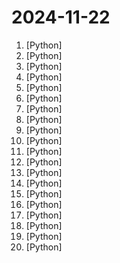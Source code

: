 # 2024-11-22

1. [](https://github.comundefined "😘 让你“爱”上 GitHub，解决访问时图裂、加载慢的问题。（无需安装）") [Python]
2. [](https://github.comundefined "文件快递柜-匿名口令分享文本，文件，像拿快递一样取文件（FileCodeBox - File Express Cabinet - Anonymous Passcode Sharing Text, Files, Like Taking Express Delivery for Files）") [Python]
3. [](https://github.comundefined "OCR software, free and offline. 开源、免费的离线OCR软件。支持截屏/批量导入图片，PDF文档识别，排除水印/页眉页脚，扫描/生成二维码。内置多国语言库。") [Python]
4. [](https://github.comundefined "🚀「Douyin_TikTok_Download_API」是一个开箱即用的高性能异步抖音、快手、TikTok、Bilibili数据爬取工具，支持API调用，在线批量解析及下载。") [Python]
5. [](https://github.comundefined "Chinese version of CLIP which achieves Chinese cross-modal retrieval and representation generation.") [Python]
6. [](https://github.comundefined "分享 GitHub 上有趣、入门级的开源项目。Share interesting, entry-level open source projects on GitHub.") [Python]
7. [](https://github.comundefined "30天掌握量化交易 (持续更新)") [Python]
8. [](https://github.comundefined "[WebUI Beta 测试✨] 😎高稳定、🧩支持扩展、🦄多模态的 ChatGPT QQ / QQ频道 / One Bot 机器人🤖 | 支持 OpenAI GPT、Claude、Gemini Pro、Moonshot（Kimi）、gpt4free、Ollama、dify 的 QQ / QQ频道 / OneBot 机器人 / Agent 平台；原名 QChatGPT") [Python]
9. [](https://github.comundefined "A股自动选股程序，实现了海龟交易法则、缠中说禅牛市买点，以及其他若干种技术形态") [Python]
10. [](https://github.comundefined "针对 Acunetix AWVS扫描器开发的批量扫描脚本，支持log4j漏洞、SpringShell、SQL注入、XSS、弱口令等专项，支持联动xray、burp、w13scan等被动批量") [Python]
11. [](https://github.comundefined "一个基于✨HOOK机制的微信机器人，支持🌱安全新闻定时推送【FreeBuf，先知，安全客，奇安信攻防社区】，👯Kfc文案，⚡备案查询，⚡手机号归属地查询，⚡WHOIS信息查询，🎉星座查询，⚡天气查询，🌱摸鱼日历，⚡微步威胁情报查询， 🐛美女视频，⚡美女图片，👯帮助菜单。📫 支持积分功能，⚡支持自动拉人，⚡检测广告，🌱自动群发，👯Ai回复，😄自定义程度丰富，小白也可轻松上手！") [Python]
12. [](https://github.comundefined "视频音频生成字幕，生成srt文件。无需申请第三方API，本地实现音频转文本。基于Transformer的视频字幕生成框架。A GUI tool for generating subtitle from videos and generating srt files.") [Python]
13. [](https://github.comundefined "基于大模型搭建的聊天机器人，同时支持 微信公众号、企业微信应用、飞书、钉钉 等接入，可选择GPT3.5/GPT-4o/GPT-o1/ Claude/文心一言/讯飞星火/通义千问/ Gemini/GLM-4/Claude/Kimi/LinkAI，能处理文本、语音和图片，访问操作系统和互联网，支持基于自有知识库进行定制企业智能客服。") [Python]
14. [](https://github.comundefined "手写实现李航《统计学习方法》书中全部算法") [Python]
15. [](https://github.comundefined "基于vits与softvc的歌声音色转换模型") [Python]
16. [](https://github.comundefined "📄 Awesome OCR multiple programing languages toolkits based on ONNXRuntime, OpenVINO and PaddlePaddle.") [Python]
17. [](https://github.comundefined "用文本编辑器剪视频") [Python]
18. [](https://github.comundefined "基于flet的一款windows桌面应用，实现了浏览图片、音乐、小说、漫画、各种资源的功能。") [Python]
19. [](https://github.comundefined "🚀 一键部署！真正的 AI 聊天机器人！支持ChatGPT、文心一言、讯飞星火、Bing、Bard、ChatGLM、POE，多账号，人设调教，虚拟女仆、图片渲染、语音发送 | 支持 QQ、Telegram、Discord、微信 等平台") [Python]
20. [](https://github.comundefined "团子翻译器 —— 个人兴趣制作的一款基于OCR技术的翻译器") [Python]
